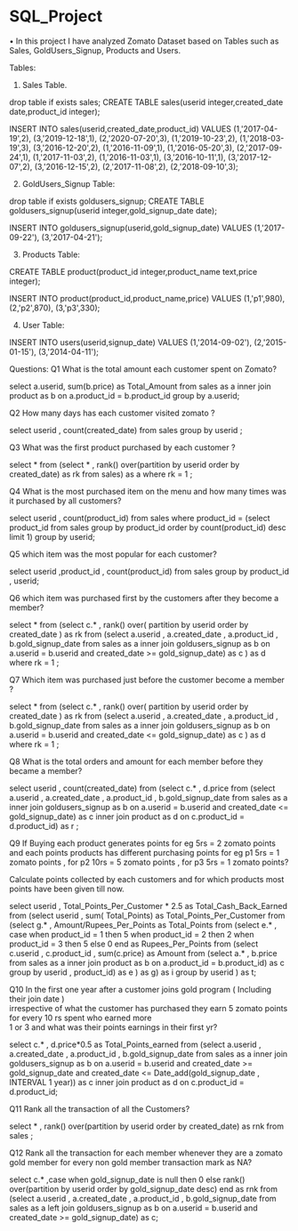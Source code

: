 # SQL_Project
•	In this project I have analyzed Zomato Dataset based on Tables such as Sales, GoldUsers_Signup, Products and Users.

Tables:
1) Sales Table.

drop table if exists sales;
CREATE TABLE sales(userid integer,created_date date,product_id integer); 

INSERT INTO sales(userid,created_date,product_id) 
 VALUES (1,'2017-04-19',2),
(3,'2019-12-18',1),
(2,'2020-07-20',3),
(1,'2019-10-23',2),
(1,'2018-03-19',3),
(3,'2016-12-20',2),
(1,'2016-11-09',1),
(1,'2016-05-20',3),
(2,'2017-09-24',1),
(1,'2017-11-03',2),
(1,'2016-11-03',1),
(3,'2016-10-11',1),
(3,'2017-12-07',2),
(3,'2016-12-15',2),
(2,'2017-11-08',2),
(2,'2018-09-10',3);

2) GoldUsers_Signup Table:
   
drop table if exists goldusers_signup;
CREATE TABLE goldusers_signup(userid integer,gold_signup_date date); 

INSERT INTO goldusers_signup(userid,gold_signup_date) 
 VALUES (1,'2017-09-22'),
(3,'2017-04-21');

3) Products Table:

CREATE TABLE product(product_id integer,product_name text,price integer); 

INSERT INTO product(product_id,product_name,price) 
 VALUES
(1,'p1',980),
(2,'p2',870),
(3,'p3',330);

4) User Table:
   
INSERT INTO users(userid,signup_date) 
VALUES (1,'2014-09-02'),
(2,'2015-01-15'),
(3,'2014-04-11');


Questions:
Q1 What is the total amount each customer spent on Zomato?

select a.userid, sum(b.price) as Total_Amount from 
sales as a inner join product as b on a.product_id = b.product_id group by a.userid;


Q2 How many days has each customer visited zomato ?

select userid , count(created_date) from sales group by userid  ;


Q3 What was the first product purchased by each customer ?

select * from  (select * , rank() over(partition by userid order by created_date) as rk from sales) as a where rk = 1  ;


Q4 What is the most purchased item on the menu and how many times was it purchased by all customers?

select userid , count(product_id) from sales where product_id = 
(select product_id from sales group by product_id order by count(product_id) desc limit 1) group by userid;


Q5 which item was the most popular for each customer?

select userid ,product_id , count(product_id)
 from sales group by product_id , userid;
 

 Q6 which item was purchased first by the customers after they become a member?
 
 select * from 
 (select c.* , rank() over( partition by userid order by created_date ) as rk from
 (select a.userid , a.created_date , a.product_id , b.gold_signup_date from sales as a
 inner join goldusers_signup as b on a.userid = b.userid and created_date >= gold_signup_date) as c ) as d where rk = 1 ;
 

 Q7  Which item was purchased just before the customer become a member ? 
 
select * from 
(select c.* , rank() over( partition by userid order by created_date ) as rk from
(select a.userid , a.created_date , a.product_id , b.gold_signup_date from sales as a
inner join goldusers_signup as b on a.userid = b.userid and created_date <= gold_signup_date) as c ) as d where rk = 1 ;


Q8   What is the total orders and amount for each member before they became a member?

select userid , count(created_date) from
(select c.* , d.price  from 
(select a.userid , a.created_date , a.product_id , b.gold_signup_date from sales as a inner join 
goldusers_signup as b on a.userid = b.userid and created_date <= gold_signup_date) as c inner join product as d on c.product_id = d.product_id) as r  ;


Q9 If Buying each product generates points for eg 5rs = 2 zomato points and each points products has different purchasing points
for eg p1 5rs = 1 zomato points , for p2 10rs = 5 zomato points , for p3 5rs = 1 zomato points?

 Calculate points collected by each customers and for which products most points have been given till now.
 
select userid , Total_Points_Per_Customer * 2.5 as Total_Cash_Back_Earned from
(select userid , sum( Total_Points) as Total_Points_Per_Customer from
(select g.* , Amount/Rupees_Per_Points as Total_Points from
(select e.* , case when product_id = 1 then 5 when product_id = 2 then 2 when product_id = 3 then 5 else 0 end as Rupees_Per_Points from
(select c.userid , c.product_id , sum(c.price) as Amount from
(select a.* , b.price from sales as a inner join product as b on 
a.product_id = b.product_id) as c group by userid , product_id) as e ) as g) as i group by userid ) as t;


Q10 In the first one year after a customer joins gold program ( Including their join date )  
 irrespective of what the customer has purchased they earn 5 zomato points for every 10 rs spent who earned more  
 1 or 3 and what was their points earnings in their first yr?

select c.* , d.price*0.5 as Total_Points_earned from
(select a.userid , a.created_date , a.product_id , b.gold_signup_date from sales as a
 inner join goldusers_signup as b on a.userid = b.userid and created_date >= gold_signup_date and created_date <= Date_add(gold_signup_date , INTERVAL 1 year)) as c 
 inner join product as d on c.product_id = d.product_id;


 Q11 Rank all the transaction of all the Customers?
 
 select * , rank() over(partition by userid order by created_date) as rnk from sales ;


 Q12  Rank all the transaction for each member whenever they are a zomato gold member for every non gold member transaction mark as NA?
 
 select c.* ,case when gold_signup_date is null then 0 else rank() over(partition by userid  order by gold_signup_date desc) end as rnk from
 (select a.userid , a.created_date , a.product_id , b.gold_signup_date from sales as a
 left join goldusers_signup as b on a.userid = b.userid and created_date >= gold_signup_date) as c;
